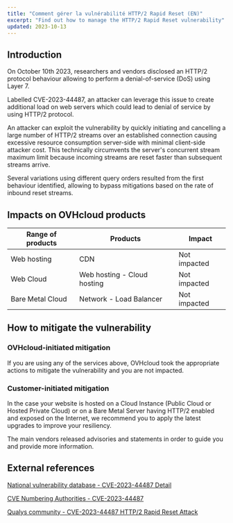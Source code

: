 ```yaml
---
title: "Comment gérer la vulnérabilité HTTP/2 Rapid Reset (EN)"
excerpt: "Find out how to manage the HTTP/2 Rapid Reset vulnerability"
updated: 2023-10-13
---
```


## Introduction

On October 10th 2023, researchers and vendors disclosed an HTTP/2 protocol behaviour allowing to perform a denial-of-service (DoS) using Layer 7.

Labelled CVE-2023-44487, an attacker can leverage this issue to create additional load on web servers which could lead to denial of service by using HTTP/2 protocol.

An attacker can exploit the vulnerability by quickly initiating and cancelling a large number of HTTP/2 streams over an established connection causing excessive resource consumption server-side with minimal client-side attacker cost. This technically circumvents the server's concurrent stream maximum limit because incoming streams are reset faster than subsequent streams arrive.

Several variations using different query orders resulted from the first behaviour identified, allowing to bypass mitigations based on the rate of inbound reset streams.

## Impacts on OVHcloud products

|Range of products|Products|Impact|
|---|---|---|
|Web hosting|CDN|Not impacted|
|Web Cloud|Web hosting - Cloud hosting|Not impacted|
|Bare Metal Cloud|Network - Load Balancer|Not impacted|

## How to mitigate the vulnerability

### OVHcloud-initiated mitigation

If you are using any of the services above, OVHcloud took the appropriate actions to mitigate the vulnerability and you are not impacted.


### Customer-initiated mitigation

In the case your website is hosted on a Cloud Instance (Public Cloud or Hosted Private Cloud) or on a Bare Metal Server having HTTP/2 enabled and exposed on the Internet, we recommend you to apply the latest upgrades to improve your resiliency.

The main vendors released advisories and statements in order to guide you and provide more information.

## External references

[National vulnerability database - CVE-2023-44487 Detail](https://nvd.nist.gov/vuln/detail/CVE-2023-44487)

[CVE Numbering Authorities - CVE-2023-44487](https://cve.mitre.org/cgi-bin/cvename.cgi?name=CVE-2023-44487)

[Qualys community - CVE-2023-44487 HTTP/2 Rapid Reset Attack](https://blog.qualys.com/vulnerabilities-threat-research/2023/10/10/cve-2023-44487-http-2-rapid-reset-attack)
